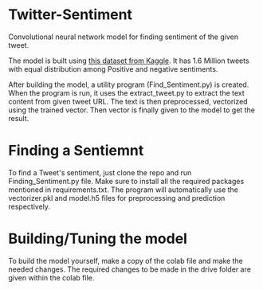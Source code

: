 # Twitter-Sentiment
Convolutional neural network model for finding sentiment of the given tweet.

The model is built using [this dataset from Kaggle](https://www.kaggle.com/kazanova/sentiment140). It has 1.6 Million tweets with equal distribution among Positive and negative sentiments.

After building the model, a utility program (Find_Sentiment.py) is created. When the program is run, it uses the extract_tweet.py to extract the text content from given tweet URL. The text is then preprocessed, vectorized using the trained vector. Then vector is finally given to the model to get the result.


# Finding a Sentiemnt

To find a Tweet's sentiment, just clone the repo and run Finding_Sentiment.py file. Make sure to install all the required packages mentioned in requirements.txt. The program will automatically use the vectorizer.pkl and model.h5 files for preprocessing and prediction respectively.

# Building/Tuning the model

To build the model yourself, make a copy of the colab file and make the needed changes. The required changes to be made in the drive folder are given within the colab file.
